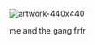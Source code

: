 ![artwork-440x440](https://github.com/user-attachments/assets/e32d8e02-f2e0-42c3-9c08-ce9e70183f29)

me and the gang frfr
